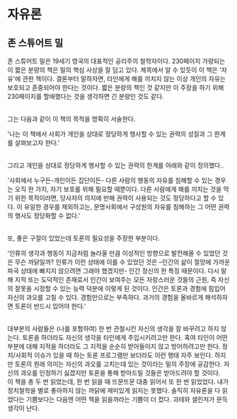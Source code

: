 # 자유론
## 존 스튜어트 밀

존 스튜어트 밀은 19세기 영국의 대표적인 공리주의 철학자이다. 230페이지 가량되는 이 짧은 분량의 책은 밀의 핵심 사상을 잘 담고 있다. 제목에서 알 수 있듯이 이 책은 &#39;자유&#39;에 관한 책이다. 결론부터 말하자면, 타인에게 해를 끼치지 않는 이상 개인의 자유는 보호되고 존중되어야 한다는 것이다. 짧은 분량의 책인 것 같지만 이 주장을 하기 위해 230페이지를 할애했다는 것을 생각하면 긴 분량인 것도 같다.


<br>
그는 다음과 같이 이 책의 목적을 명확히 서술한다.

&#39;나는 이 책에서 사회가 개인을 상대로 정당하게 행사할 수 있는 권력의 성질과 그 한계를 살펴보고자 한다.&#39;

<br>
그리고 개인을 상대로 정당하게 행사할 수 있는 권력의 한계를 아래와 같이 정의했다..

&#39;사회에서 누구든-개인이든 집단이든- 다른 사람의 행동의 자유를 침해할 수 있는 경우는 오직 한 가지, 자기 보호를 위해 필요할 때뿐이다. 다른 사람에게 해를 끼치는 것을 막기 위한 목적이라면, 당사자의 의지에 반해 권력이 사용되는 것도 정당하다고 할 수 있다. 이 유일한 경우를 제외하고는, 문명사회에서 구성원의 자유를 침해하는 그 어떤 권력의 행사도 정당화할 수 없다.&#39;

<br>
또, 좋은 구절이 있었는데 토론의 필요성을 주장한 부분이다.

&#39;인류의 생각과 행동이 지금처럼 놀라울 만큼 이성적인 방향으로 발전해올 수 있었던 것은 무슨 까닭일까? 인류가 이런 상태에 이를 수 있었던 것은 –인간의 삶이 절망에 가까운 파국 상태에 빠지지 않으려면 그래야 했겠지만- 인간 정신의 한 특징 때문이다. 다시 말해 지적 또는 도덕적인 존재로서 인간이 보여주는 모든 자랑스러운 것들의 근원, 즉 자신의 잘못을 시정할 수 있는 능력 덕분에 이렇게 된 것이다. 인간은 토론과 경험에 힘입어 자신의 과오를 고칠 수 있다. 경험만으로는 부족하다. 과거의 경험을 올바르게 해석하자면 토론이 반드시 있어야 한다.&#39;

<br>
대부분의 사람들은 (나를 포함하여) 한 번 관철시킨 자신의 생각을 잘 바꾸려고 하지 않는다. 토론을 하더라도 자신의 생각을 타인에게 주입시키려고만 한다. 혹여 타인이 어떤 부분에 대해 지적을 하더라도 그 지적을 순순히 받아들이지 않고 방어하려고만 한다. 정치/사회적 이슈가 있을 때 하는 토론 프로그램만 보더라도 이런 행태 자주 보인다. 하지만 토론의 원래 의미는 자신의 과오를 고치는데 있는 것이라는 밀의 주장에 공감한다. 자신의 과오를 인정하기 싫겠지만 토론을 통해 받아드릴 것들은 받아드려야 할 것이다.

<br>
 이 책을 총 두 번 읽었는데, 한 번 읽을 때 뜨문뜨문 대충 읽어서 또 한 번 읽었었다. 내가 정치철학을 별로 좋아하지 않는 까닭에 재미있게 읽지는 못했다. 솔직히 자유론을 다 읽었다는 기쁨보다는 다음엔 어떤 책을 읽을까라는 기쁨이 더 컸다. 괴테와 샐린저가 문득 생각이 난다.
